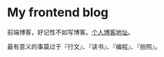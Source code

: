# My frontend blog

前端博客，好记性不如写博客。[个人博客地址](https://ahacker.bitcron.com/)。

最有意义的事莫过于『行文』、『读书』、『编程』、『拍照』。
